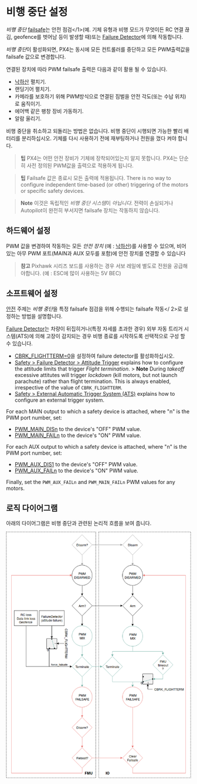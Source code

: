# 비행 중단 설정

*비행 중단* [failsafe](../config/safety.md#failsafe_actions)는 안전 점검</1>(예. 기체 유형과 비행 모드가 무엇이든 RC 연결 끊김, geofence를 벗어남 등이 발생할 때)또는 [Failure Detector](../config/safety.md#failure_detector)에 의해 작동합니다. </p> 

*비행 중단*이 활성화되면, PX4는 동시에 모든 컨트롤러를 중단하고 모든 PWM출력값을 failsafe 값으로 변경합니다.

연결된 장치에 따라 PWM failsafe 출력은 다음과 같이 활용 될 수 있습니다.

- [낙하산](../peripherals/parachute.md) 펼치기.
- 랜딩기어 펼치기.
- 카메라를 보호하기 위해 PWM방식으로 연결된 짐벌을 안전 각도(또는 수납 위치) 로 움직이기.
- 에어백 같은 팽창 장비 가동하기.
- 알람 울리기.

비행 중단을 취소하고 되돌리는 방법은 없습니다. 비행 중단이 시행되면 가능한 빨리 배터리를 분리하십시오. 기체를 다시 사용하기 전에 재부팅하거나 전원을 껐다 켜야 합니다.

> **팁** PX4는 어떤 안전 장비가 기체에 장착되어있는지 알지 못합니다. PX4는 단순히 사전 정의된 PWM값을 출력으로 적용하게 됩니다.

<span></span>

> **팁** Failsafe 값은 종료시 모든 출력에 적용됩니다. There is no way to configure independent time-based (or other) triggering of the motors or specific safety devices.

<span></span>

> **Note** 이것은 독립적인 *비행 중단 시스템*이 *아닙니다*. 전력이 손실되거나 Autopilot이 완전히 부서지면 failsafe 장치는 작동하지 않습니다. 

## 하드웨어 설정

PWM 값을 변경하여 작동하는 모든 *안전 장치* (예 : [낙하산](../peripherals/parachute.md))를 사용할 수 있으며, 비어있는 아무 PWM 포트(MAIN과 AUX 모두를 포함)에 안전 장치를 연결할 수 있습니다

> **참고** Pixhawk 시리즈 보드를 사용하는 경우 서보 레일에 별도로 전원을 공급해야합니다. (예 : ESC에 많이 사용하는 5V BEC)

## 소프트웨어 설정

[안전](../config/safety.md) 주제는 *비행 중단*을 특정 failsafe 점검을 위해 수행되는 failsafe 작동</ 2>로 설정하는 방법을 설명합니다.</p> 

[Failure Detector](../config/safety.md#failure_detector)는 차량이 뒤집히거나(특정 자세를 초과한 경우) 외부 자동 트리거 시스템(ATS)에 의해 고장이 감지되는 경우 비행 종료를 시작하도록 선택적으로 구성 할 수 있습니다.

- [CBRK_FLIGHTTERM=0](../advanced_config/parameter_reference.md#CBRK_FLIGHTTERM)을 설정하여 failure detector를 활성화하십시오.
- [Safety > Failure Detector > Attitude Trigger](../config/safety.md#attitude_trigger) explains how to configure the attitude limits that trigger *Flight termination*. > **Note** During *takeoff* excessive attitutes will trigger *lockdown* (kill motors, but not launch parachute) rather than flight termination. This is always enabled, irrespective of the value of `CBRK_FLIGHTTERM`.
- [Safety > External Automatic Trigger System (ATS)](../config/safety.md#external_ats) explains how to configure an external trigger system.

For each MAIN output to which a safety device is attached, where "n" is the PWM port number, set:

- [PWM_MAIN_DISn](../advanced_config/parameter_reference.md#PWM_MAIN_DIS1) to the device's "OFF" PWM value.
- [PWM_MAIN_FAILn](../advanced_config/parameter_reference.md#PWM_MAIN_FAIL1) to the device's "ON" PWM value.

For each AUX output to which a safety device is attached, where "n" is the PWM port number, set:

- [PWM_AUX_DIS1](../advanced_config/parameter_reference.md#PWM_AUX_DIS1) to the device's "OFF" PWM value.
- [PWM_AUX_FAILn](../advanced_config/parameter_reference.md#PWM_AUX_FAIL1) to the device's "ON" PWM value.

Finally, set the `PWM_AUX_FAILn` and `PWM_MAIN_FAILn` PWM values for any motors.

## 로직 다이어그램

아래의 다이어그램은 비행 중단과 관련된 논리적 흐름을 보여 줍니다.

![Logic diagram](../../assets/config/flight_termination_logic_diagram.png)